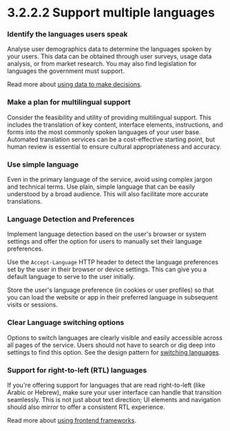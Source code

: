 # 3.2.2.2 Support multiple languages

### **Identify the languages users speak**

Analyse user demographics data to determine the languages spoken by your users. This data can be obtained through user surveys, usage data analysis, or from market research. You may also find legislation for languages the government must support.

Read more about [using data to make decisions](../3.1-user-centred-design/3.1.3.2-monitor-performance/).

### **Make a plan for multilingual support**

Consider the feasibility and utility of providing multilingual support. This includes the translation of key content, interface elements, instructions, and forms into the most commonly spoken languages of your user base. Automated translation services can be a cost-effective starting point, but human review is essential to ensure cultural appropriateness and accuracy.

### **Use simple language**

Even in the primary language of the service, avoid using complex jargon and technical terms. Use plain, simple language that can be easily understood by a broad audience. This will also facilitate more accurate translations.

### **Language Detection and Preferences**

Implement language detection based on the user's browser or system settings and offer the option for users to manually set their language preferences.

Use the `Accept-Language` HTTP header to detect the language preferences set by the user in their browser or device settings. This can give you a default language to serve to the user initially.

Store the user's language preference (in cookies or user profiles) so that you can load the website or app in their preferred language in subsequent visits or sessions.

### **Clear Language switching options**

Options to switch languages are clearly visible and easily accessible across all pages of the service. Users should not have to search or dig deep into settings to find this option. See the design pattern for [switching languages](3.2.2.2-support-multiple-languages.md).

### **Support for right-to-left (RTL) languages**

If you're offering support for languages that are read right-to-left (like Arabic or Hebrew), make sure your user interface can handle that transition seamlessly. This is not just about text direction; UI elements and navigation should also mirror to offer a consistent RTL experience.

Read more about [using frontend frameworks](../3.3-consistency/3.3.2.3-use-a-frontend-framework.md).
